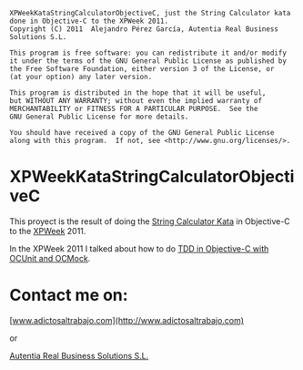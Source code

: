     XPWeekKataStringCalculatorObjectiveC, just the String Calculator kata done in Objective-C to the XPWeek 2011.
    Copyright (C) 2011  Alejandro Pérez García, Autentia Real Business Solutions S.L.

    This program is free software: you can redistribute it and/or modify
    it under the terms of the GNU General Public License as published by
    the Free Software Foundation, either version 3 of the License, or
    (at your option) any later version.

    This program is distributed in the hope that it will be useful,
    but WITHOUT ANY WARRANTY; without even the implied warranty of
    MERCHANTABILITY or FITNESS FOR A PARTICULAR PURPOSE.  See the
    GNU General Public License for more details.

    You should have received a copy of the GNU General Public License
    along with this program.  If not, see <http://www.gnu.org/licenses/>.


# XPWeekKataStringCalculatorObjectiveC #

This proyect is the result of doing the [String Calculator Kata](http://osherove.com/tdd-kata-1/) in Objective-C to the [XPWeek](http://xpweek.es/) 2011.

In the XPWeek 2011 I talked about how to do [TDD in Objective-C with OCUnit and OCMock](http://xpweek.es/?p=104).


# Contact me on: #

[www.adictosaltrabajo.com](http://www.adictosaltrabajo.com)

or

[Autentia Real Business Solutions S.L.](http://autentia.com)


